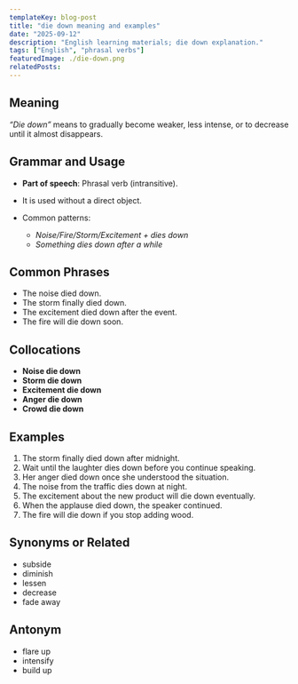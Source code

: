 ```yaml
---
templateKey: blog-post
title: "die down meaning and examples"
date: "2025-09-12"
description: "English learning materials; die down explanation."
tags: ["English", "phrasal verbs"]
featuredImage: ./die-down.png
relatedPosts:
---
```


## Meaning

_“Die down”_ means to gradually become weaker, less intense, or to decrease until it almost disappears.

## Grammar and Usage

- **Part of speech**: Phrasal verb (intransitive).
- It is used without a direct object.
- Common patterns:

  - _Noise/Fire/Storm/Excitement + dies down_
  - _Something dies down after a while_

## Common Phrases

- The noise died down.
- The storm finally died down.
- The excitement died down after the event.
- The fire will die down soon.

## Collocations

- **Noise die down**
- **Storm die down**
- **Excitement die down**
- **Anger die down**
- **Crowd die down**

## Examples

1. The storm finally died down after midnight.
2. Wait until the laughter dies down before you continue speaking.
3. Her anger died down once she understood the situation.
4. The noise from the traffic dies down at night.
5. The excitement about the new product will die down eventually.
6. When the applause died down, the speaker continued.
7. The fire will die down if you stop adding wood.

## Synonyms or Related

- subside
- diminish
- lessen
- decrease
- fade away

## Antonym

- flare up
- intensify
- build up
